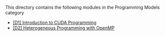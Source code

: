 This directory contains the following modules in the Programming Models category

* [[D1] Introduction to CUDA Programming](./cuda)
* [[D2] Heterogeneous Programming with OpenMP](./openmp)
